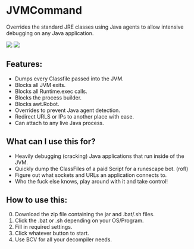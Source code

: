 # JVMCommand

Overrides the standard JRE classes using Java agents to allow intensive debugging on any Java application.

![](http://i.imgur.com/Lw19fII.png)
![](http://i.imgur.com/6kvdC1i.png)

## Features:

* Dumps every Classfile passed into the JVM.
* Blocks all JVM exits.
* Blocks all Runtime.exec calls.
* Blocks the process builder.
* Blocks awt.Robot.
* Overrides to prevent Java agent detection.
* Redirect URLS or IPs to another place with ease.
* Can attach to any live Java process.

## What can I use this for?

* Heavily debugging (cracking) Java applications that run inside of the JVM.
* Quickly dump the ClassFiles of a paid Script for a runescape bot. (rofl)
* Figure out what sockets and URLs an application connects to.
* Who the fuck else knows, play around with it and take control!

## How to use this:

0. Download the zip file containing the jar and .bat/.sh files.
1. Click the .bat or .sh depending on your OS/Program.
2. Fill in required settings.
3. Click whatever button to start.
4. Use BCV for all your decompiler needs.